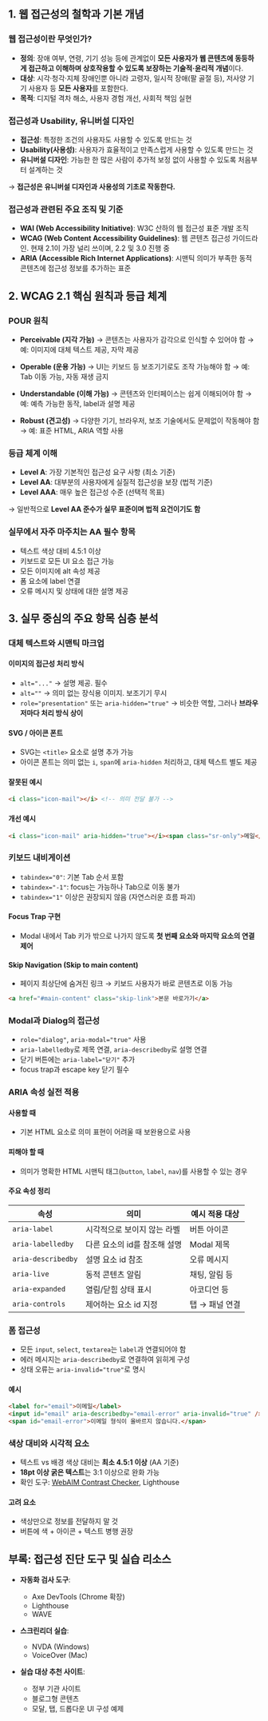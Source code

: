 ## 1. 웹 접근성의 철학과 기본 개념

### 웹 접근성이란 무엇인가?

* **정의**: 장애 여부, 연령, 기기 성능 등에 관계없이 **모든 사용자가 웹 콘텐츠에 동등하게 접근하고 이해하며 상호작용할 수 있도록 보장하는 기술적·윤리적 개념**이다.
* **대상**: 시각·청각·지체 장애인뿐 아니라 고령자, 일시적 장애(팔 골절 등), 저사양 기기 사용자 등 **모든 사용자**를 포함한다.
* **목적**: 디지털 격차 해소, 사용자 경험 개선, 사회적 책임 실현

### 접근성과 Usability, 유니버설 디자인

* **접근성**: 특정한 조건의 사용자도 사용할 수 있도록 만드는 것
* **Usability(사용성)**: 사용자가 효율적이고 만족스럽게 사용할 수 있도록 만드는 것
* **유니버설 디자인**: 가능한 한 많은 사람이 추가적 보정 없이 사용할 수 있도록 처음부터 설계하는 것

→ **접근성은 유니버설 디자인과 사용성의 기초로 작동한다.**

### 접근성과 관련된 주요 조직 및 기준

* **WAI (Web Accessibility Initiative)**: W3C 산하의 웹 접근성 표준 개발 조직
* **WCAG (Web Content Accessibility Guidelines)**: 웹 콘텐츠 접근성 가이드라인. 현재 2.1이 가장 널리 쓰이며, 2.2 및 3.0 진행 중
* **ARIA (Accessible Rich Internet Applications)**: 시맨틱 의미가 부족한 동적 콘텐츠에 접근성 정보를 추가하는 표준

## 2. WCAG 2.1 핵심 원칙과 등급 체계

### POUR 원칙

* **Perceivable (지각 가능)**
  → 콘텐츠는 사용자가 감각으로 인식할 수 있어야 함
  → 예: 이미지에 대체 텍스트 제공, 자막 제공

* **Operable (운용 가능)**
  → UI는 키보드 등 보조기기로도 조작 가능해야 함
  → 예: Tab 이동 가능, 자동 재생 금지

* **Understandable (이해 가능)**
  → 콘텐츠와 인터페이스는 쉽게 이해되어야 함
  → 예: 예측 가능한 동작, label과 설명 제공

* **Robust (견고성)**
  → 다양한 기기, 브라우저, 보조 기술에서도 문제없이 작동해야 함
  → 예: 표준 HTML, ARIA 역할 사용

### 등급 체계 이해

* **Level A**: 가장 기본적인 접근성 요구 사항 (최소 기준)
* **Level AA**: 대부분의 사용자에게 실질적 접근성을 보장 (법적 기준)
* **Level AAA**: 매우 높은 접근성 수준 (선택적 목표)

→ 일반적으로 **Level AA 준수가 실무 표준이며 법적 요건이기도 함**

### 실무에서 자주 마주치는 AA 필수 항목

* 텍스트 색상 대비 4.5:1 이상
* 키보드로 모든 UI 요소 접근 가능
* 모든 이미지에 alt 속성 제공
* 폼 요소에 label 연결
* 오류 메시지 및 상태에 대한 설명 제공

## 3. 실무 중심의 주요 항목 심층 분석

### 대체 텍스트와 시맨틱 마크업

#### 이미지의 접근성 처리 방식

* `alt="..."` → 설명 제공. 필수
* `alt=""` → 의미 없는 장식용 이미지. 보조기기 무시
* `role="presentation"` 또는 `aria-hidden="true"` → 비슷한 역할, 그러나 **브라우저마다 처리 방식 상이**

#### SVG / 아이콘 폰트

* SVG는 `<title>` 요소로 설명 추가 가능
* 아이콘 폰트는 의미 없는 `i`, `span`에 `aria-hidden` 처리하고, 대체 텍스트 별도 제공

#### 잘못된 예시

```html
<i class="icon-mail"></i> <!-- 의미 전달 불가 -->
```

#### 개선 예시

```html
<i class="icon-mail" aria-hidden="true"></i><span class="sr-only">메일</span>
```

### 키보드 내비게이션

* `tabindex="0"`: 기본 Tab 순서 포함
* `tabindex="-1"`: focus는 가능하나 Tab으로 이동 불가
* `tabindex="1"` 이상은 권장되지 않음 (자연스러운 흐름 파괴)

#### Focus Trap 구현

* Modal 내에서 Tab 키가 밖으로 나가지 않도록 **첫 번째 요소와 마지막 요소의 연결 제어**

#### Skip Navigation (Skip to main content)

* 페이지 최상단에 숨겨진 링크 → 키보드 사용자가 바로 콘텐츠로 이동 가능

```html
<a href="#main-content" class="skip-link">본문 바로가기</a>
```

### Modal과 Dialog의 접근성

* `role="dialog"`, `aria-modal="true"` 사용
* `aria-labelledby`로 제목 연결, `aria-describedby`로 설명 연결
* 닫기 버튼에는 `aria-label="닫기"` 추가
* focus trap과 escape key 닫기 필수

### ARIA 속성 실전 적용

#### 사용할 때

* 기본 HTML 요소로 의미 표현이 어려울 때 보완용으로 사용

#### 피해야 할 때

* 의미가 명확한 HTML 시맨틱 태그(`button`, `label`, `nav`)를 사용할 수 있는 경우

#### 주요 속성 정리

| 속성                 | 의미                | 예시 적용 대상  |
| ------------------ | ----------------- | --------- |
| `aria-label`       | 시각적으로 보이지 않는 라벨   | 버튼 아이콘    |
| `aria-labelledby`  | 다른 요소의 id를 참조해 설명 | Modal 제목  |
| `aria-describedby` | 설명 요소 id 참조       | 오류 메시지    |
| `aria-live`        | 동적 콘텐츠 알림         | 채팅, 알림 등  |
| `aria-expanded`    | 열림/닫힘 상태 표시       | 아코디언 등    |
| `aria-controls`    | 제어하는 요소 id 지정     | 탭 → 패널 연결 |

### 폼 접근성

* 모든 `input`, `select`, `textarea`는 `label`과 연결되어야 함
* 에러 메시지는 `aria-describedby`로 연결하여 읽히게 구성
* 상태 오류는 `aria-invalid="true"`로 명시

#### 예시

```html
<label for="email">이메일</label>
<input id="email" aria-describedby="email-error" aria-invalid="true" />
<span id="email-error">이메일 형식이 올바르지 않습니다.</span>
```


### 색상 대비와 시각적 요소

* 텍스트 vs 배경 색상 대비는 **최소 4.5:1 이상** (AA 기준)
* **18pt 이상 굵은 텍스트**는 3:1 이상으로 완화 가능
* 확인 도구: [WebAIM Contrast Checker](https://webaim.org/resources/contrastchecker/), Lighthouse

#### 고려 요소

* 색상만으로 정보를 전달하지 말 것
* 버튼에 색 + 아이콘 + 텍스트 병행 권장

## 부록: 접근성 진단 도구 및 실습 리소스

* **자동화 검사 도구**:

  * Axe DevTools (Chrome 확장)
  * Lighthouse
  * WAVE
* **스크린리더 실습**:

  * NVDA (Windows)
  * VoiceOver (Mac)
* **실습 대상 추천 사이트**:

  * 정부 기관 사이트
  * 블로그형 콘텐츠
  * 모달, 탭, 드롭다운 UI 구성 예제
